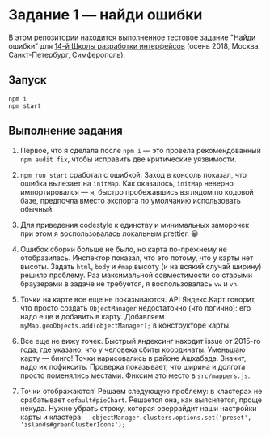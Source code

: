 # Задание 1 — найди ошибки

В этом репозитории находится выполненное тестовое задание "Найди ошибки" для [14-й Школы разработки интерфейсов](https://academy.yandex.ru/events/frontend/shri_msk-2018-2) (осень 2018, Москва, Санкт-Петербург, Симферополь).

## Запуск

```
npm i
npm start
```

## Выполнение задания

1. Первое, что я сделала после `npm i` — это провела рекомендованный `npm audit fix`, чтобы исправить две критические уязвимости.

2. `npm run start` сработал с ошибкой. Заход в консоль показал, что ошибка вылезает на `initMap`. Как оказалось, `initMap` неверно импортировался — я, быстро пробежавшись взглядом по кодовой базе, предпочла вместо экспорта по умолчанию использовать обычный.

3. Для приведения codestyle к единству и минимальных заморочек при этом я воспользовалась локальным prettier. 😀

4. Ошибок сборки больше не было, но карта по-прежнему не отобразилась. Инспектор показал, что это потому, что у карты нет высоты. Задать `html`, `body` и `#map` высоту (и на всякий случай ширину) решило проблему. Раз максимальной совместимости со старыми браузерами в задаче не требуется, я воспользовалась `vw` и `vh`.

5. Точки на карте все еще не показываются. API Яндекс.Карт говорит, что просто создать `ObjectManager` недостаточно (что логично): его надо еще и добавить в карту. Добавляем `myMap.geoObjects.add(objectManager);` в конструкторе карты.

6. Все еще не вижу точек. Быстрый яндексинг находит issue от 2015-го года, где указано, что у человека сбиты координаты. Уменьшаю карту — бинго! Точки нарисовались в районе Ашхабада. Значит, надо их пофиксить. Проверка показывает, что ширина и долгота просто поменялись местами. Фиксим это место в `src/mappers.js`.

7. Точки отображаются! Решаем следующую проблему: в кластерах не срабатывает `default#pieChart`. Решается она, как выясняется, проще некуда. Нужно убрать строку, которая оверрайдит наши настройки карты и кластера: ```  objectManager.clusters.options.set('preset', 'islands#greenClusterIcons');```
